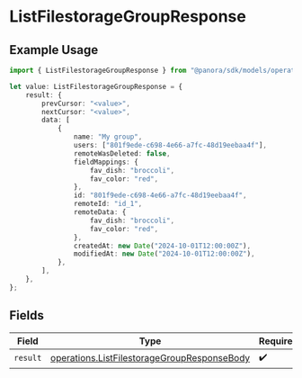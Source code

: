 # ListFilestorageGroupResponse

## Example Usage

```typescript
import { ListFilestorageGroupResponse } from "@panora/sdk/models/operations";

let value: ListFilestorageGroupResponse = {
    result: {
        prevCursor: "<value>",
        nextCursor: "<value>",
        data: [
            {
                name: "My group",
                users: ["801f9ede-c698-4e66-a7fc-48d19eebaa4f"],
                remoteWasDeleted: false,
                fieldMappings: {
                    fav_dish: "broccoli",
                    fav_color: "red",
                },
                id: "801f9ede-c698-4e66-a7fc-48d19eebaa4f",
                remoteId: "id_1",
                remoteData: {
                    fav_dish: "broccoli",
                    fav_color: "red",
                },
                createdAt: new Date("2024-10-01T12:00:00Z"),
                modifiedAt: new Date("2024-10-01T12:00:00Z"),
            },
        ],
    },
};
```

## Fields

| Field                                                                                                      | Type                                                                                                       | Required                                                                                                   | Description                                                                                                |
| ---------------------------------------------------------------------------------------------------------- | ---------------------------------------------------------------------------------------------------------- | ---------------------------------------------------------------------------------------------------------- | ---------------------------------------------------------------------------------------------------------- |
| `result`                                                                                                   | [operations.ListFilestorageGroupResponseBody](../../models/operations/listfilestoragegroupresponsebody.md) | :heavy_check_mark:                                                                                         | N/A                                                                                                        |